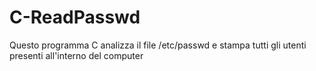 # C-ReadPasswd
Questo programma C analizza il file /etc/passwd e stampa tutti gli utenti presenti all'interno del computer
